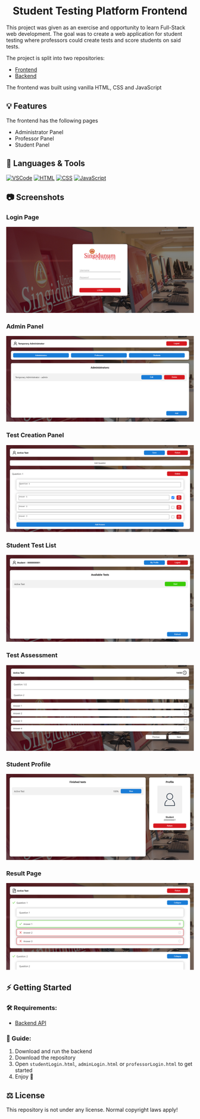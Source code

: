 <h1 align="center">Student Testing Platform Frontend</h1>

This project was given as an exercise and opportunity to learn Full-Stack web development. The goal was to create a web application for student testing where professors could create tests and score students on said tests.

The project is split into two repositories:

- [Frontend]("https://github.com/Romario-Stankovic/StudentTestingPlatform")
- [Backend]("https://github.com/Romario-Stankovic/StudentTestingPlatform_API")

The frontend was built using vanilla HTML, CSS and JavaScript

## 💡 Features

The frontend has the following pages

- Administrator Panel
- Professor Panel
- Student Panel

## 🧰 Languages & Tools

  <a href="https://code.visualstudio.com/"><img src="https://cdn.jsdelivr.net/gh/devicons/devicon/icons/vscode/vscode-original.svg" width="30px" alt="VSCode" title="Visual Studio Code"></a>
  <a href="#"><img src="https://cdn.jsdelivr.net/gh/devicons/devicon/icons/html5/html5-original.svg" width="30px" alt="HTML" title="HTML"></a>
  <a href="#"><img src="https://cdn.jsdelivr.net/gh/devicons/devicon/icons/css3/css3-original.svg" width="30px" alt="CSS" title="CSS"></a>
  <a href="#"><img src="https://cdn.jsdelivr.net/gh/devicons/devicon/icons/javascript/javascript-original.svg" width="30px" alt="JavaScript" title="JavaScript"></a>

## 📷 Screenshots

### Login Page
![Login Page](./.github/images/login.png?raw=true)

### Admin Panel
![Login Page](./.github/images/admin.png?raw=true)

### Test Creation Panel
![Login Page](./.github/images/testcreation.png?raw=true)

### Student Test List

![Login Page](./.github/images/testlist.png?raw=true)

### Test Assessment
![Login Page](./.github/images/testpanel.png?raw=true)

### Student Profile
![Login Page](./.github/images/profile.png?raw=true)

### Result Page
![Login Page](./.github/images/result.png?raw=true)

## ⚡ Getting Started

### 🛠 Requirements:

- [Backend API]("https://github.com/Romario-Stankovic/StudentTestingPlatform_API")

### 📖 Guide:

1. Download and run the backend
2. Download the repository
3. Open `studentLogin.html`, `adminLogin.html` or `professorLogin.html` to get started
4. Enjoy 🙂

## ⚖ License
This repository is not under any license. Normal copyright laws apply!
